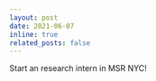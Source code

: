 ```yaml
---
layout: post
date: 2021-06-07
inline: true
related_posts: false
---
```


Start an research intern in MSR NYC!